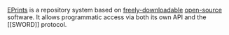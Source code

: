 [EPrints](https://wiki.eprints.org) is a repository system based on [freely-downloadable](https://files.eprints.org/) [open-source](https://github.com/eprints/) software. It allows programmatic access via both its own API and the [[SWORD]] protocol.